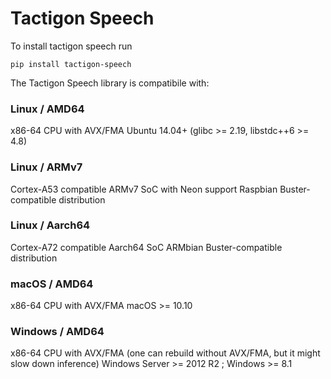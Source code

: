 # Tactigon Speech

To install tactigon speech run

```
pip install tactigon-speech
```

The Tactigon Speech library is compatibile with:

### Linux / AMD64
x86-64 CPU with AVX/FMA
Ubuntu 14.04+ (glibc >= 2.19, libstdc++6 >= 4.8)

### Linux / ARMv7
Cortex-A53 compatible ARMv7 SoC with Neon support
Raspbian Buster-compatible distribution

### Linux / Aarch64
Cortex-A72 compatible Aarch64 SoC
ARMbian Buster-compatible distribution

### macOS / AMD64
x86-64 CPU with AVX/FMA
macOS >= 10.10

### Windows / AMD64
x86-64 CPU with AVX/FMA (one can rebuild without AVX/FMA, but it might slow down inference)
Windows Server >= 2012 R2 ; Windows >= 8.1
